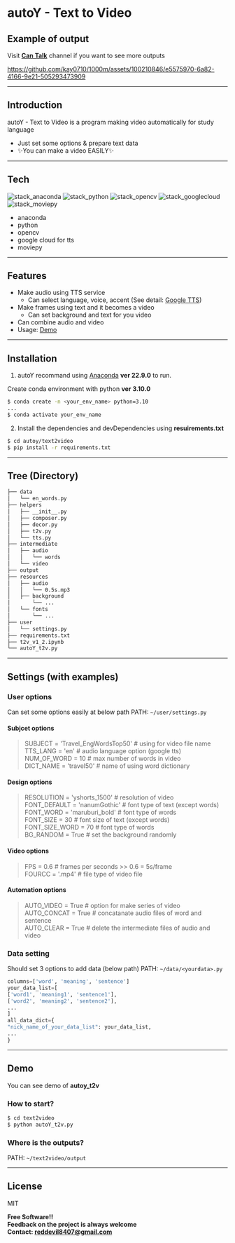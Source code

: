 # autoY - Text to Video

## Example of output
Visit **[Can Talk](https://youtube.com/@cantalk247)** channel if you want to see more outputs

https://github.com/kay0710/1000m/assets/100210846/e5575970-6a82-4166-9e21-505293473909

-----------

## Introduction

autoY - Text to Video is a program making video automatically for study language

- Just set some options & prepare text data
- ✨You can make a video EASILY✨

-----------

## Tech
![stack_anaconda](https://img.shields.io/badge/Anaconda-44a833?style=for-the-badge&logo=anaconda&logoColor=white) ![stack_python](https://img.shields.io/badge/python-3776AB?style=for-the-badge&logo=python&logoColor=white) ![stack_opencv](https://img.shields.io/badge/OpenCV-5c3ee8?style=for-the-badge&logo=opencv&logoColor=white) ![stack_googlecloud](https://img.shields.io/badge/google_tts-4285f4?style=for-the-badge&logo=googlecloud&logoColor=white) ![stack_moviepy](https://img.shields.io/badge/moviepy-f9d72c?style=for-the-badge&logo=&logoColor=white)

- anaconda
- python
- opencv
- google cloud for tts
- moviepy
-----------

## Features

- Make audio using TTS service
    - Can select language, voice, accent (See detail: [Google TTS](https://cloud.google.com/text-to-speech/docs/voices?hl=ko))
- Make frames using text and it becomes a video
    - Can set background and text for you video
- Can combine audio and video
- Usage: [Demo](#demo)

-----------

## Installation

1. autoY recommand using [Anaconda](https://www.anaconda.com/) **ver 22.9.0** to run.

Create conda environment with python **ver 3.10.0**
```sh
$ conda create -n <your_env_name> python=3.10
...
$ conda activate your_env_name
```

2. Install the dependencies and devDependencies using **resuirements.txt**

```sh
$ cd autoy/text2video
$ pip install -r requirements.txt
```

-----------

## Tree (Directory)
```txt
├── data
│   └── en_words.py
├── helpers
│   ├── __init__.py
│   ├── composer.py
│   ├── decor.py
│   ├── t2v.py
│   └── tts.py
├── intermediate
│   ├── audio
│   │   └── words
│   └── video
├── output
├── resources
│   ├── audio
│   │   └── 0.5s.mp3
│   ├── background
│       └── ...
│   └── fonts
│       └── ...
├── user
│   └── settings.py
├── requirements.txt
├── t2v_v1_2.ipynb
└── autoY_t2v.py
```

-----------

## Settings (with examples)
### User options
Can set some options easily at below path
PATH: `~/user/settings.py`
#### Subjcet options
>SUBJECT = 'Travel_EngWordsTop50' # using for video file name  
TTS_LANG = 'en' # audio language option (google tts)  
NUM_OF_WORD = 10 # max number of words in video  
DICT_NAME = 'travel50' # name of using word dictionary  
#### Design options
> RESOLUTION = 'yshorts_1500' # resolution of video  
FONT_DEFAULT = 'nanumGothic' # font type of text (except words)  
FONT_WORD = 'maruburi_bold' # font type of words  
FONT_SIZE = 30 # font size of text (except words)  
FONT_SIZE_WORD = 70 # font type of words  
BG_RANDOM = True # set the background randomly  
#### Video options
> FPS = 0.6 # frames per seconds >> 0.6 = 5s/frame  
FOURCC = '.mp4' # file type of video file  
#### Automation options
> AUTO_VIDEO = True # option for make series of video  
AUTO_CONCAT = True # concatanate audio files of word and sentence  
AUTO_CLEAR = True # delete the intermediate files of audio and video  

### Data setting
Should set 3 options to add data (below path)
PATH: `~/data/<yourdata>.py`

```python
columns=['word', 'meaning', 'sentence']
your_data_list=[
['word1', 'meaning1', 'sentence1'],
['word2', 'meaning2', 'sentence2'],
...
]
all_data_dict={
"nick_name_of_your_data_list": your_data_list,
...
}
```

-----------

## Demo
You can see demo of **autoy_t2v**
### How to start?
```sh
$ cd text2video
$ python autoY_t2v.py
```
### Where is the outputs?
PATH: `~/text2video/output`

-----------

## License

MIT

**Free Software!!**  
**Feedback on the project is always welcome**  
**Contact: reddevil8407@gmail.com**
